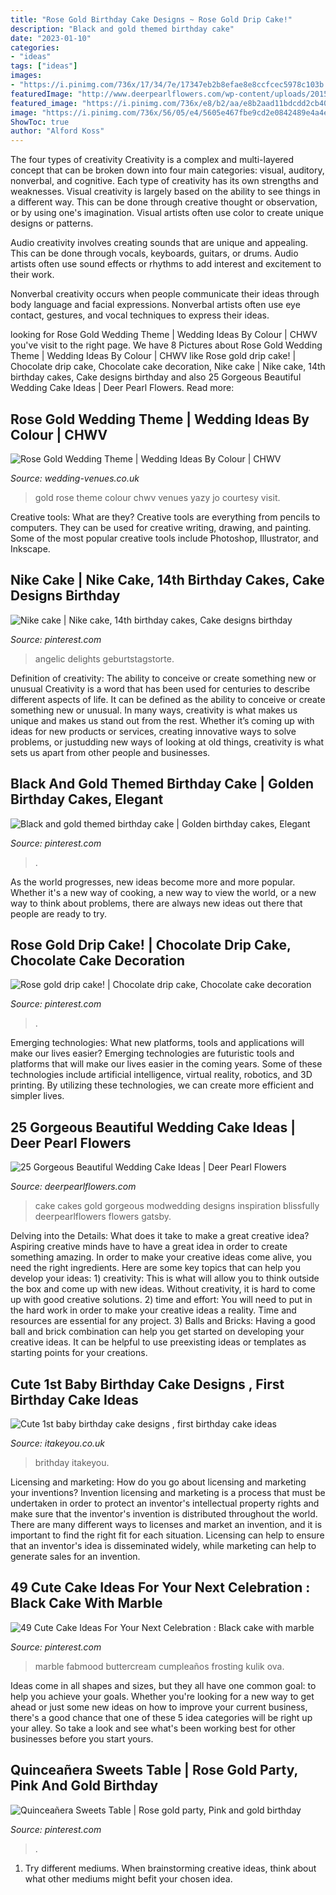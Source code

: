 ```yaml
---
title: "Rose Gold Birthday Cake Designs ~ Rose Gold Drip Cake!"
description: "Black and gold themed birthday cake"
date: "2023-01-10"
categories:
- "ideas"
tags: ["ideas"]
images:
- "https://i.pinimg.com/736x/17/34/7e/17347eb2b8efae8e8ccfcec5978c103b.jpg"
featuredImage: "http://www.deerpearlflowers.com/wp-content/uploads/2015/10/red-black-gold-and-white-wedding-cake.jpg"
featured_image: "https://i.pinimg.com/736x/e8/b2/aa/e8b2aad11bdcdd2cb40a991c6cf0d2a2.jpg"
image: "https://i.pinimg.com/736x/56/05/e4/5605e467fbe9cd2e0842489e4a4ea8ea.jpg"
ShowToc: true
author: "Alford Koss"
---
```



The four types of creativity
Creativity is a complex and multi-layered concept that can be broken down into four main categories: visual, auditory, nonverbal, and cognitive. Each type of creativity has its own strengths and weaknesses.
Visual creativity is largely based on the ability to see things in a different way. This can be done through creative thought or observation, or by using one's imagination. Visual artists often use color to create unique designs or patterns.

Audio creativity involves creating sounds that are unique and appealing. This can be done through vocals, keyboards, guitars, or drums. Audio artists often use sound effects or rhythms to add interest and excitement to their work.

Nonverbal creativity occurs when people communicate their ideas through body language and facial expressions. Nonverbal artists often use eye contact, gestures, and vocal techniques to express their ideas.

	

		
looking for Rose Gold Wedding Theme | Wedding Ideas By Colour | CHWV you've visit to the right page. We have 8 Pictures about Rose Gold Wedding Theme | Wedding Ideas By Colour | CHWV like Rose gold drip cake! | Chocolate drip cake, Chocolate cake decoration, Nike cake | Nike cake, 14th birthday cakes, Cake designs birthday and also 25 Gorgeous Beautiful Wedding Cake Ideas | Deer Pearl Flowers. Read more:
		
    
## Rose Gold Wedding Theme | Wedding Ideas By Colour | CHWV

<img loading=lazy src="https://www.wedding-venues.co.uk/sites/default/files/15wedding-ideas-colour-rose-gold-wedding-theme.jpg" onerror="this.onerror=null;this.src='https://tse2.mm.bing.net/th?id=OIP.2LIyMr-phA8ovzLsJspD8AHaLH&amp;pid=15.1';" alt="Rose Gold Wedding Theme | Wedding Ideas By Colour | CHWV">

_Source: wedding-venues.co.uk_

>gold rose theme colour chwv venues yazy jo courtesy visit. 

	

Creative tools: What are they?
Creative tools are everything from pencils to computers. They can be used for creative writing, drawing, and painting. Some of the most popular creative tools include Photoshop, Illustrator, and Inkscape.

    
## Nike Cake | Nike Cake, 14th Birthday Cakes, Cake Designs Birthday

<img loading=lazy src="https://i.pinimg.com/736x/e8/b2/aa/e8b2aad11bdcdd2cb40a991c6cf0d2a2.jpg" onerror="this.onerror=null;this.src='https://tse3.mm.bing.net/th?id=OIP.Nwj8TmvghDQwS5kJCP-n3QHaKp&amp;pid=15.1';" alt="Nike cake | Nike cake, 14th birthday cakes, Cake designs birthday">

_Source: pinterest.com_

>angelic delights geburtstagstorte. 

	

Definition of creativity: The ability to conceive or create something new or unusual
Creativity is a word that has been used for centuries to describe different aspects of life. It can be defined as the ability to conceive or create something new or unusual. In many ways, creativity is what makes us unique and makes us stand out from the rest. Whether it’s coming up with ideas for new products or services, creating innovative ways to solve problems, or justudding new ways of looking at old things, creativity is what sets us apart from other people and businesses.

    
## Black And Gold Themed Birthday Cake | Golden Birthday Cakes, Elegant

<img loading=lazy src="https://i.pinimg.com/736x/56/05/e4/5605e467fbe9cd2e0842489e4a4ea8ea.jpg" onerror="this.onerror=null;this.src='https://tse2.mm.bing.net/th?id=OIP.tt-iw4KFPNrINTC9LKskjwHaJ3&amp;pid=15.1';" alt="Black and gold themed birthday cake | Golden birthday cakes, Elegant">

_Source: pinterest.com_

>. 

	

As the world progresses, new ideas become more and more popular. Whether it's a new way of cooking, a new way to view the world, or a new way to think about problems, there are always new ideas out there that people are ready to try.

    
## Rose Gold Drip Cake! | Chocolate Drip Cake, Chocolate Cake Decoration

<img loading=lazy src="https://i.pinimg.com/736x/9e/ee/79/9eee79581fe44d97f55244ea66b9257d.jpg" onerror="this.onerror=null;this.src='https://tse1.mm.bing.net/th?id=OIP.ByCBBuNKE4FcWBNURfPshQHaJ3&amp;pid=15.1';" alt="Rose gold drip cake! | Chocolate drip cake, Chocolate cake decoration">

_Source: pinterest.com_

>. 

	

Emerging technologies: What new platforms, tools and applications will make our lives easier?
Emerging technologies are futuristic tools and platforms that will make our lives easier in the coming years. Some of these technologies include artificial intelligence, virtual reality, robotics, and 3D printing. By utilizing these technologies, we can create more efficient and simpler lives.

    
## 25 Gorgeous Beautiful Wedding Cake Ideas | Deer Pearl Flowers

<img loading=lazy src="http://www.deerpearlflowers.com/wp-content/uploads/2015/10/red-black-gold-and-white-wedding-cake.jpg" onerror="this.onerror=null;this.src='https://tse4.mm.bing.net/th?id=OIP.tTlpUIoN4CVw-YzMHMo_DAHaKU&amp;pid=15.1';" alt="25 Gorgeous Beautiful Wedding Cake Ideas | Deer Pearl Flowers">

_Source: deerpearlflowers.com_

>cake cakes gold gorgeous modwedding designs inspiration blissfully deerpearlflowers flowers gatsby. 

	

Delving into the Details: What does it take to make a great creative idea?
Aspiring creative minds have to have a great idea in order to create something amazing. In order to make your creative ideas come alive, you need the right ingredients. Here are some key topics that can help you develop your ideas: 1) creativity: This is what will allow you to think outside the box and come up with new ideas. Without creativity, it is hard to come up with good creative solutions. 2) time and effort: You will need to put in the hard work in order to make your creative ideas a reality. Time and resources are essential for any project. 3) Balls and Bricks: Having a good ball and brick combination can help you get started on developing your creative ideas. It can be helpful to use preexisting ideas or templates as starting points for your creations.

    
## Cute 1st Baby Birthday Cake Designs , First Birthday Cake Ideas

<img loading=lazy src="https://www.itakeyou.co.uk/wp-content/uploads/2020/09/1st-brithday-cake.jpg" onerror="this.onerror=null;this.src='https://tse2.mm.bing.net/th?id=OIP.9xcxUvRH1TxzLzjjckUQuQHaOS&amp;pid=15.1';" alt="Cute 1st baby birthday cake designs , first birthday cake ideas">

_Source: itakeyou.co.uk_

>brithday itakeyou. 

	

Licensing and marketing: How do you go about licensing and marketing your inventions?
Invention licensing and marketing is a process that must be undertaken in order to protect an inventor's intellectual property rights and make sure that the inventor's invention is distributed throughout the world. There are many different ways to licenses and market an invention, and it is important to find the right fit for each situation. Licensing can help to ensure that an inventor's idea is disseminated widely, while marketing can help to generate sales for an invention.

    
## 49 Cute Cake Ideas For Your Next Celebration : Black Cake With Marble

<img loading=lazy src="https://i.pinimg.com/736x/13/6f/24/136f246c15ec418a24531c57b395663a.jpg" onerror="this.onerror=null;this.src='https://tse1.mm.bing.net/th?id=OIP.blUJ7R3Yk5qKPPcXuEK5UAHaOR&amp;pid=15.1';" alt="49 Cute Cake Ideas For Your Next Celebration : Black cake with marble">

_Source: pinterest.com_

>marble fabmood buttercream cumpleaños frosting kulik ova. 

	

Ideas come in all shapes and sizes, but they all have one common goal: to help you achieve your goals. Whether you're looking for a new way to get ahead or just some new ideas on how to improve your current business, there's a good chance that one of these 5 idea categories will be right up your alley. So take a look and see what's been working best for other businesses before you start yours.

    
## Quinceañera Sweets Table | Rose Gold Party, Pink And Gold Birthday

<img loading=lazy src="https://i.pinimg.com/736x/17/34/7e/17347eb2b8efae8e8ccfcec5978c103b.jpg" onerror="this.onerror=null;this.src='https://tse2.mm.bing.net/th?id=OIP.Ux4nV0p0quPbeFyMGymoSwHaLH&amp;pid=15.1';" alt="Quinceañera Sweets Table | Rose gold party, Pink and gold birthday">

_Source: pinterest.com_

>. 

	

1. Try different mediums. When brainstorming creative ideas, think about what other mediums might befit your chosen idea.

